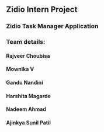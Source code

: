 <h2>Zidio Intern Project</h2>

<h3>Zidio Task Manager Application</h3>

<h3>Team details:</h3>
<h4>Rajveer Choubisa</h4>
<h4>Mownika V</h4>
<h4>Gandu Nandini</h4>
<h4>Harshita Magarde</h4>
<h4>Nadeem Ahmad</h4>
<h4>Ajinkya Sunil Patil</h4>
